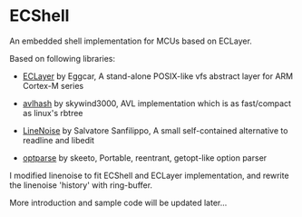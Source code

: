 # ECShell
An embedded shell implementation for MCUs based on ECLayer.

Based on following libraries:

- [ECLayer](https://github.com/eggcar/ECLayer "ECLayer@Github") by Eggcar, A stand-alone POSIX-like vfs abstract layer for ARM Cortex-M series

- [avlhash](https://github.com/skywind3000/avlmini "avlmini@Github") by skywind3000, AVL implementation which is as fast/compact as linux's rbtree

- [LineNoise](https://github.com/antirez/linenoise "LineNoise@Github") by Salvatore Sanfilippo, A small self-contained alternative to readline and libedit 

- [optparse](https://github.com/skeeto/optparse "optparse@Github") by skeeto, Portable, reentrant, getopt-like option parser 

I modified linenoise to fit ECShell and ECLayer implementation, and rewrite the linenoise 'history' with ring-buffer.

More introduction and sample code will be updated later...
